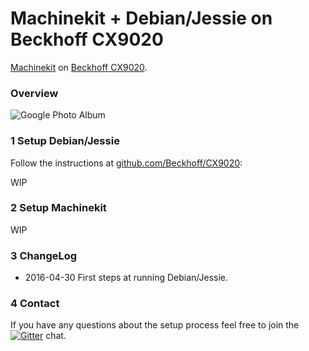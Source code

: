 # Machinekit + Debian/Jessie on Beckhoff CX9020

[Machinekit](http://www.machinekit.io/) on [Beckhoff CX9020](http://www.beckhoff.de/english.asp?embedded_pc/cx9020.htm).
 
### Overview

![Google Photo Album](https://goo.gl/photos/585GqHfQPs7fCpV87)

### 1 Setup Debian/Jessie

Follow the instructions at [github.com/Beckhoff/CX9020](https://github.com/Beckhoff/CX9020):

WIP

### 2 Setup Machinekit

WIP

### 3 ChangeLog

* 2016-04-30 First steps at running Debian/Jessie.

### 4 Contact

If you have any questions about the setup process feel free to join the [![Gitter](https://badges.gitter.im/koppi/mk.svg)](https://gitter.im/koppi/mk?utm_source=badge&utm_medium=badge&utm_campaign=pr-badge&utm_content=badge) chat.
